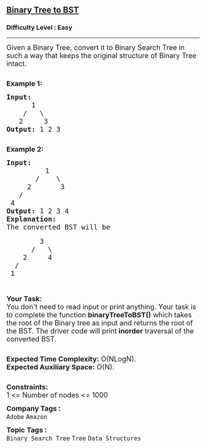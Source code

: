 <h2><a href="https://practice.geeksforgeeks.org/problems/binary-tree-to-bst/1?page=12&curated[]=7&sortBy=submissions">Binary Tree to BST</a></h2><h3>Difficulty Level : Easy</h3><hr><div class="problems_problem_content__Xm_eO"><p><span style="font-size:18px">Given a Binary Tree, convert it to Binary Search Tree in such a way that keeps the original structure of Binary Tree intact.</span><br>
&nbsp;</p>

<p><span style="font-size:18px"><strong>Example 1:</strong></span></p>

<pre><span style="font-size:18px"><strong>Input:
&nbsp;     </strong>1
&nbsp;   /   \
<strong>   </strong>2     3<strong>
Output: </strong>1 2 3</span>
</pre>

<p><br>
<span style="font-size:18px"><strong>Example 2:</strong></span></p>

<pre><span style="font-size:18px"><strong>Input:
</strong>    </span>   <span style="font-size:18px">   1
       /    \
     2       3
   /        
 4       </span><span style="font-size:18px"><strong>
Output: </strong>1 2 3 4<strong>
Explanation:
</strong>The converted BST will be</span>

<span style="font-size:18px">        3
      /   \
    2     4
  /
 1</span>
</pre>

<p>&nbsp;</p>

<p><span style="font-size:18px"><strong>Your Task:</strong><br>
You don't need to read input or print anything. Your task is to complete the function <strong>binaryTreeToBST()</strong>&nbsp;which takes the root of the Binary tree as input and returns the root of the BST. The driver code will print<strong> inorder</strong> traversal of the converted BST.</span></p>

<p><br>
<span style="font-size:18px"><strong>Expected Time Complexity:</strong>&nbsp;O(NLogN).<br>
<strong>Expected Auxiliary Space:</strong>&nbsp;O(N).</span></p>

<p><br>
<span style="font-size:18px"><strong>Constraints:</strong><br>
1 &lt;= Number of nodes &lt;= 1000</span></p>
</div><p><span style=font-size:18px><strong>Company Tags : </strong><br><code>Adobe</code>&nbsp;<code>Amazon</code>&nbsp;<br><p><span style=font-size:18px><strong>Topic Tags : </strong><br><code>Binary Search Tree</code>&nbsp;<code>Tree</code>&nbsp;<code>Data Structures</code>&nbsp;